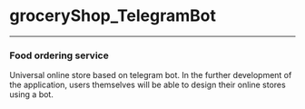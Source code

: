 # groceryShop_TelegramBot
____
### Food ordering service

Universal online store based on telegram bot. In the further development of the application, users themselves will be able to design their online stores using a bot.
